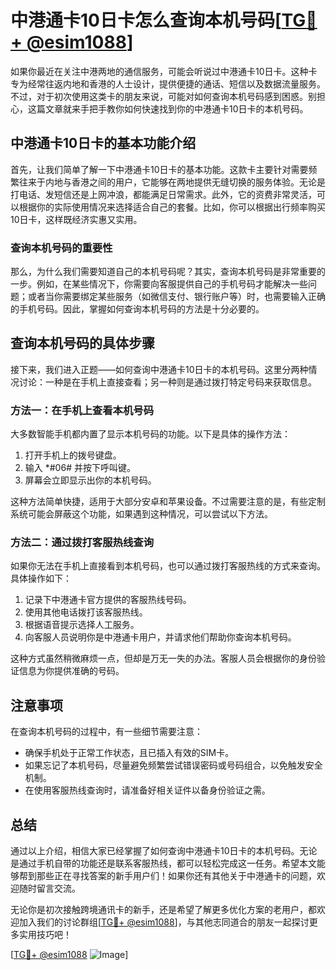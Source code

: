 # 中港通卡10日卡怎么查询本机号码[[TG💪+ @esim1088](https://t.me/s/esim1088)]

如果你最近在关注中港两地的通信服务，可能会听说过中港通卡10日卡。这种卡专为经常往返内地和香港的人士设计，提供便捷的通话、短信以及数据流量服务。不过，对于初次使用这类卡的朋友来说，可能对如何查询本机号码感到困惑。别担心，这篇文章就来手把手教你如何快速找到你的中港通卡10日卡的本机号码。

## 中港通卡10日卡的基本功能介绍

首先，让我们简单了解一下中港通卡10日卡的基本功能。这款卡主要针对需要频繁往来于内地与香港之间的用户，它能够在两地提供无缝切换的服务体验。无论是打电话、发短信还是上网冲浪，都能满足日常需求。此外，它的资费非常灵活，可以根据你的实际使用情况来选择适合自己的套餐。比如，你可以根据出行频率购买10日卡，这样既经济实惠又实用。

### 查询本机号码的重要性

那么，为什么我们需要知道自己的本机号码呢？其实，查询本机号码是非常重要的一步。例如，在某些情况下，你需要向客服提供自己的手机号码才能解决一些问题；或者当你需要绑定某些服务（如微信支付、银行账户等）时，也需要输入正确的手机号码。因此，掌握如何查询本机号码的方法是十分必要的。

## 查询本机号码的具体步骤

接下来，我们进入正题——如何查询中港通卡10日卡的本机号码。这里分两种情况讨论：一种是在手机上直接查看；另一种则是通过拨打特定号码来获取信息。

### 方法一：在手机上查看本机号码

大多数智能手机都内置了显示本机号码的功能。以下是具体的操作方法：

1. 打开手机上的拨号键盘。
2. 输入 *#06# 并按下呼叫键。
3. 屏幕会立即显示出你的本机号码。

这种方法简单快捷，适用于大部分安卓和苹果设备。不过需要注意的是，有些定制系统可能会屏蔽这个功能，如果遇到这种情况，可以尝试以下方法。

### 方法二：通过拨打客服热线查询

如果你无法在手机上直接看到本机号码，也可以通过拨打客服热线的方式来查询。具体操作如下：

1. 记录下中港通卡官方提供的客服热线号码。
2. 使用其他电话拨打该客服热线。
3. 根据语音提示选择人工服务。
4. 向客服人员说明你是中港通卡用户，并请求他们帮助你查询本机号码。

这种方式虽然稍微麻烦一点，但却是万无一失的办法。客服人员会根据你的身份验证信息为你提供准确的号码。

## 注意事项

在查询本机号码的过程中，有一些细节需要注意：

- 确保手机处于正常工作状态，且已插入有效的SIM卡。
- 如果忘记了本机号码，尽量避免频繁尝试错误密码或号码组合，以免触发安全机制。
- 在使用客服热线查询时，请准备好相关证件以备身份验证之需。

## 总结

通过以上介绍，相信大家已经掌握了如何查询中港通卡10日卡的本机号码。无论是通过手机自带的功能还是联系客服热线，都可以轻松完成这一任务。希望本文能够帮到那些正在寻找答案的新手用户们！如果你还有其他关于中港通卡的问题，欢迎随时留言交流。

无论你是初次接触跨境通讯卡的新手，还是希望了解更多优化方案的老用户，都欢迎加入我们的讨论群组[[TG💪+ @esim1088](https://t.me/s/esim1088)]，与其他志同道合的朋友一起探讨更多实用技巧吧！

[[TG💪+ @esim1088](https://t.me/s/esim1088) ![Image](https://i.postimg.cc/4NQfJmqS/Snipaste-2025-05-13-00-14-12.png)]